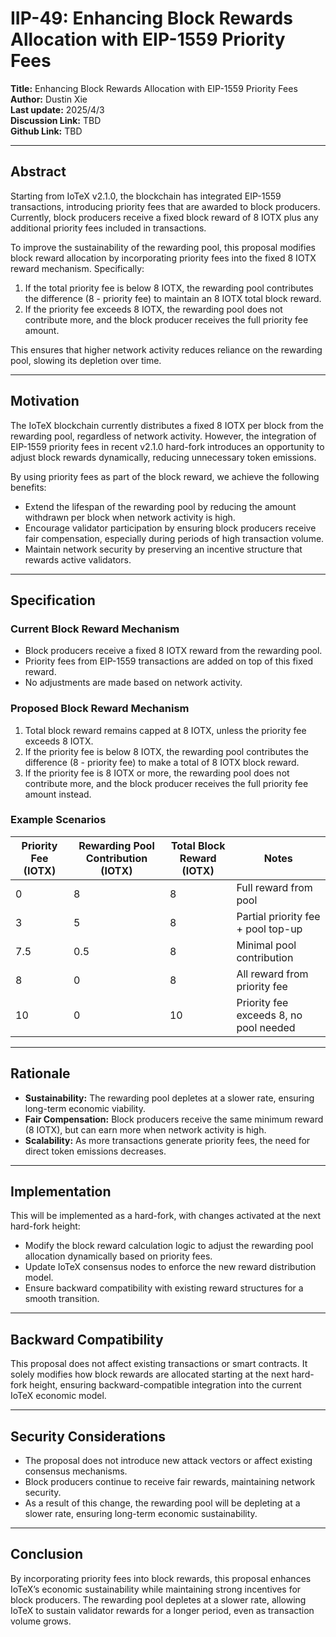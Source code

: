 # IIP-49: Enhancing Block Rewards Allocation with EIP-1559 Priority Fees

**Title:** Enhancing Block Rewards Allocation with EIP-1559 Priority Fees  
**Author:** Dustin Xie  
**Last update:** 2025/4/3  
**Discussion Link:** TBD  
**Github Link:** TBD

---

## Abstract

Starting from IoTeX v2.1.0, the blockchain has integrated EIP-1559 transactions, introducing priority fees that are awarded to block producers. Currently, block producers receive a fixed block reward of 8 IOTX plus any additional priority fees included in transactions.

To improve the sustainability of the rewarding pool, this proposal modifies block reward allocation by incorporating priority fees into the fixed 8 IOTX reward mechanism. Specifically:

1. If the total priority fee is below 8 IOTX, the rewarding pool contributes the difference (8 - priority fee) to maintain an 8 IOTX total block reward.
2. If the priority fee exceeds 8 IOTX, the rewarding pool does not contribute more, and the block producer receives the full priority fee amount.

This ensures that higher network activity reduces reliance on the rewarding pool, slowing its depletion over time.

---

## Motivation

The IoTeX blockchain currently distributes a fixed 8 IOTX per block from the rewarding pool, regardless of network activity. However, the integration of EIP-1559 priority fees in recent v2.1.0 hard-fork introduces an opportunity to adjust block rewards dynamically, reducing unnecessary token emissions.

By using priority fees as part of the block reward, we achieve the following benefits:

- Extend the lifespan of the rewarding pool by reducing the amount withdrawn per block when network activity is high.
- Encourage validator participation by ensuring block producers receive fair compensation, especially during periods of high transaction volume.
- Maintain network security by preserving an incentive structure that rewards active validators.

---

## Specification

### Current Block Reward Mechanism

- Block producers receive a fixed 8 IOTX reward from the rewarding pool.
- Priority fees from EIP-1559 transactions are added on top of this fixed reward.
- No adjustments are made based on network activity.

### Proposed Block Reward Mechanism

1. Total block reward remains capped at 8 IOTX, unless the priority fee exceeds 8 IOTX.
2. If the priority fee is below 8 IOTX, the rewarding pool contributes the difference (8 - priority fee) to make a total of 8 IOTX block reward.
3. If the priority fee is 8 IOTX or more, the rewarding pool does not contribute more, and the block producer receives the full priority fee amount instead.

### Example Scenarios

| Priority Fee (IOTX) | Rewarding Pool Contribution (IOTX) | Total Block Reward (IOTX) | Notes                                   |
|---------------------|-------------------------------------|----------------------------|-----------------------------------------|
| 0                   | 8                                   | 8                          | Full reward from pool                   |
| 3                   | 5                                   | 8                          | Partial priority fee + pool top-up      |
| 7.5                 | 0.5                                 | 8                          | Minimal pool contribution               |
| 8                   | 0                                   | 8                          | All reward from priority fee            |
| 10                  | 0                                   | 10                         | Priority fee exceeds 8, no pool needed  |

---

## Rationale

- **Sustainability:** The rewarding pool depletes at a slower rate, ensuring long-term economic viability.
- **Fair Compensation:** Block producers receive the same minimum reward (8 IOTX), but can earn more when network activity is high.
- **Scalability:** As more transactions generate priority fees, the need for direct token emissions decreases.

---

## Implementation

This will be implemented as a hard-fork, with changes activated at the next hard-fork height:

- Modify the block reward calculation logic to adjust the rewarding pool allocation dynamically based on priority fees.
- Update IoTeX consensus nodes to enforce the new reward distribution model.
- Ensure backward compatibility with existing reward structures for a smooth transition.

---

## Backward Compatibility

This proposal does not affect existing transactions or smart contracts. It solely modifies how block rewards are allocated starting at the next hard-fork height, ensuring backward-compatible integration into the current IoTeX economic model.

---

## Security Considerations

- The proposal does not introduce new attack vectors or affect existing consensus mechanisms.
- Block producers continue to receive fair rewards, maintaining network security.
- As a result of this change, the rewarding pool will be depleting at a slower rate, ensuring long-term economic sustainability.

---

## Conclusion

By incorporating priority fees into block rewards, this proposal enhances IoTeX’s economic sustainability while maintaining strong incentives for block producers. The rewarding pool depletes at a slower rate, allowing IoTeX to sustain validator rewards for a longer period, even as transaction volume grows.
